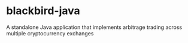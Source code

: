 # blackbird-java
A standalone Java application that implements arbitrage trading across multiple cryptocurrency exchanges
